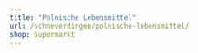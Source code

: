 ```yaml
---
title: "Polnische Lebensmittel"
url: /schneverdingen/polnische-lebensmittel/
shop: Supermarkt
---
```

